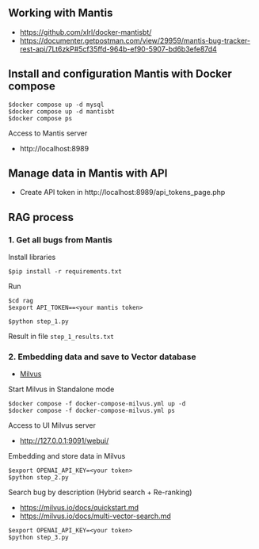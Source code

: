 ## Working with Mantis
* https://github.com/xlrl/docker-mantisbt/
* https://documenter.getpostman.com/view/29959/mantis-bug-tracker-rest-api/7Lt6zkP#5cf35ffd-964b-ef90-5907-bd6b3efe87d4


## Install and configuration Mantis with Docker compose
```
$docker compose up -d mysql
$docker compose up -d mantisbt
$docker compose ps
```

Access to Mantis server
* http://localhost:8989

## Manage data in Mantis with API
* Create API token in http://localhost:8989/api_tokens_page.php

## RAG process

### 1. Get all bugs from Mantis 

Install libraries
```
$pip install -r requirements.txt
```

Run
```
$cd rag
$export API_TOKEN==<your mantis token>

$python step_1.py
```

Result in file `step_1_results.txt`

### 2. Embedding data and save to Vector database
* [Milvus](https://github.com/milvus-io/milvus)

Start Milvus in Standalone mode
```
$docker compose -f docker-compose-milvus.yml up -d
$docker compose -f docker-compose-milvus.yml ps
```

Access to UI Milvus server
* http://127.0.0.1:9091/webui/


Embedding and store data in Milvus
```
$export OPENAI_API_KEY=<your token>
$python step_2.py
```

Search bug by description (Hybrid search + Re-ranking)
* https://milvus.io/docs/quickstart.md
* https://milvus.io/docs/multi-vector-search.md
```
$export OPENAI_API_KEY=<your token>
$python step_3.py
```

